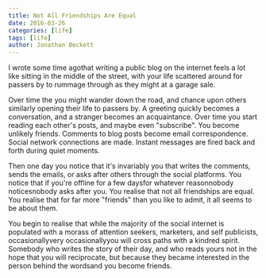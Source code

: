 ```yaml
---
title: Not All Friendships Are Equal
date: 2016-03-26
categories: [life]
tags: [life]
author: Jonathan Beckett
---
```


I wrote some time agothat writing a public blog on the internet feels a lot like sitting in the middle of the street, with your life scattered around for passers by to rummage through as they might at a garage sale.

Over time the you might wander down the road, and chance upon others similarly opening their life to passers by. A greeting quickly becomes a conversation, and a stranger becomes an acquaintance. Over time you start reading each other's posts, and maybe even "subscribe". You become unlikely friends. Comments to blog posts become email correspondence. Social network connections are made. Instant messages are fired back and forth during quiet moments.

Then one day you notice that it's invariably you that writes the comments, sends the emails, or asks after others through the social platforms. You notice that if you're offline for a few daysfor whatever reasonnobody noticesnobody asks after you. You realise that not all friendships are equal. You realise that for far more "friends" than you like to admit, it all seems to be about them.

You begin to realise that while the majority of the social internet is populated with a morass of attention seekers, marketers, and self publicists, occasionallyvery occasionallyyou will cross paths with a kindred spirit. Somebody who writes the story of their day, and who reads yours not in the hope that you will reciprocate, but because they became interested in the person behind the wordsand you become friends.